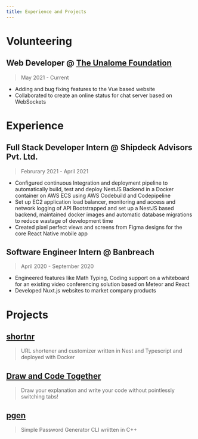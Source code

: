 ```yaml
---
title: Experience and Projects
---
```


# Volunteering

## Web Developer @ [The Unalome Foundation](https://theunalomefoundation.org)

> May 2021 - Current

- Adding and bug fixing features to the Vue based website
- Collaborated to create an online status for chat server based on WebSockets

# Experience

## Full Stack Developer Intern @ Shipdeck Advisors Pvt. Ltd.

> Februrary 2021 - April 2021

- Configured continuous Integration and deployment pipeline to automatically build, test and deploy NestJS Backend in a Docker container on AWS ECS using AWS Codebuild and Codepipeline
- Set up EC2 application load balancer, monitoring and access and network logging of API
  Bootstrapped and set up a NestJS based backend, maintained docker images and automatic database migrations to reduce wastage of development time
- Created pixel perfect views and screens from Figma designs for the core React Native mobile app

## Software Engineer Intern @ Banbreach

> April 2020 - September 2020

- Engineered features like Math Typing, Coding support on a whiteboard for an existing video conferencing solution based on Meteor and React
- Developed Nuxt.js websites to market company products

# Projects

## [shortnr](https://shortnr.anik.live/)

> URL shortener and customizer written in Nest and Typescript and deployed with Docker

## [Draw and Code Together](https://draw-and-code.vercel.app/)

> Draw your explanation and write your code without pointlessly switching tabs!

## [pgen](https://github.com/sadn1ck/pgen)

> Simple Password Generator CLI wriitten in C++

